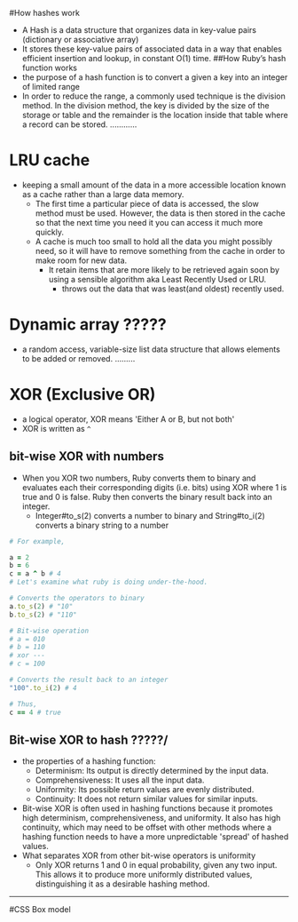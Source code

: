 #How hashes work
- A Hash is a data structure that organizes data in key-value pairs (dictionary or associative array)
- It stores these key-value pairs of associated data in a way that enables efficient insertion and lookup, in constant O(1) time.
##How Ruby’s hash function works
- the purpose of a hash function is to convert a given a key into an integer of limited range
- In order to reduce the range, a commonly used technique is the division method. In the division method, the key is divided by the size of the storage or table and the remainder is the location inside that table where a record can be stored.
............



# LRU cache
- keeping a small amount of the data in a more accessible location known as a cache rather than a large data memory.
  - The first time a particular piece of data is accessed, the slow method must be used. However, the data is then stored in the cache so that the next time you need it you can access it much more quickly.
  - A cache is much too small to hold all the data you might possibly need, so it will have to remove something from the cache in order to make room for new data.
    - It retain items that are more likely to be retrieved again soon by using a sensible algorithm aka Least Recently Used or LRU.
      - throws out the data that was least(and oldest) recently used.
# Dynamic array ?????
- a random access, variable-size list data structure that allows elements to be added or removed.
.........


# XOR (Exclusive OR)
- a logical operator, XOR means 'Either A or B, but not both'
- XOR is written as `^`
## bit-wise XOR with numbers
- When you XOR two numbers, Ruby converts them to binary and evaluates each their corresponding digits (i.e. bits) using XOR where 1 is true and 0 is false. Ruby then converts the binary result back into an integer.
  - Integer#to_s(2) converts a number to binary and String#to_i(2) converts a binary string to a number
``` ruby
# For example,

a = 2
b = 6
c = a ^ b # 4
# Let's examine what ruby is doing under-the-hood.

# Converts the operators to binary
a.to_s(2) # "10"
b.to_s(2) # "110"

# Bit-wise operation
# a = 010
# b = 110
# xor ---
# c = 100

# Converts the result back to an integer
"100".to_i(2) # 4

# Thus,
c == 4 # true
```
## Bit-wise XOR to hash ?????/
- the properties of a hashing function:
  - Determinism: Its output is directly determined by the input data.
  - Comprehensiveness: It uses all the input data.
  - Uniformity: Its possible return values are evenly distributed.
  - Continuity: It does not return similar values for similar inputs.
- Bit-wise XOR is often used in hashing functions because it promotes high determinism, comprehensiveness, and uniformity. It also has high continuity, which may need to be offset with other methods where a hashing function needs to have a more unpredictable 'spread' of hashed values.
- What separates XOR from other bit-wise operators is uniformity
  - Only XOR returns 1 and 0 in equal probability, given any two input. This allows it to produce more uniformly distributed values, distinguishing it as a desirable hashing method.
___________
#CSS Box model
